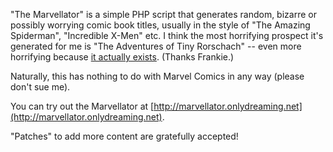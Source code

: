 
"The Marvellator" is a simple PHP script that generates random, bizarre or possibly worrying comic book titles, usually in the style of "The Amazing Spiderman", "Incredible X-Men" etc.  I think the most horrifying prospect it's generated for me is "The Adventures of Tiny Rorschach" -- even more horrifying because [it actually exists](http://gunshowcomic.com/133).  (Thanks Frankie.)

Naturally, this has nothing to do with Marvel Comics in any way (please don't sue me).

You can try out the Marvellator at [http://marvellator.onlydreaming.net](http://marvellator.onlydreaming.net).

"Patches" to add more content are gratefully accepted!
